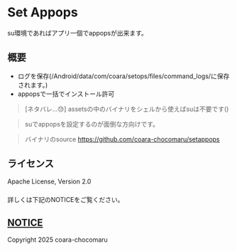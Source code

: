 # Set Appops 

su環境であればアプリ一個でappopsが出来ます。

## 概要

- ログを保存(/Android/data/com/coara/setops/files/command_logs/に保存されます。)
- appopsで一括でインストール許可

> [ネタバレ…😓]
> assetsの中のバイナリをシェルから使えばsuは不要です()

> suでappopsを設定するのが面倒な方向けです。

> バイナリのsource https://github.com/coara-chocomaru/setappops
## ライセンス
Apache License, Version 2.0
###
詳しくは下記のNOTICEをご覧ください。
#####
[NOTICE](./NOTICE.md)
---
Copyright 2025 coara-chocomaru
